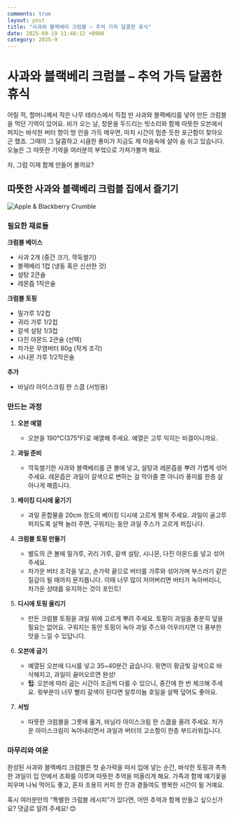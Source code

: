 ```yaml
---
comments: true
layout: post
title: "사과와 블랙베리 크럼블 – 추억 가득 달콤한 휴식"
date: 2025-09-19 11:48:12 +0900
category: 2025-9
---
```


# 사과와 블랙베리 크럼블 – 추억 가득 달콤한 휴식  

어릴 적, 할머니께서 작은 나무 테라스에서 직접 딴 사과와 블랙베리를 넣어 만든 크럼블을 먹던 기억이 있어요. 비가 오는 날, 창문을 두드리는 빗소리와 함께 따뜻한 오븐에서 퍼지는 바삭한 버터 향이 방 안을 가득 메우면, 마치 시간이 멈춘 듯한 포근함이 찾아오곤 했죠. 그때의 그 달콤하고 시큼한 풍미가 지금도 제 마음속에 살아 숨 쉬고 있습니다. 오늘은 그 따뜻한 기억을 여러분의 부엌으로 가져가볼까 해요.  

자, 그럼 이제 함께 만들어 볼까요?  

## 따뜻한 사과와 블랙베리 크럼블 집에서 즐기기  

![Apple & Blackberry Crumble](https://www.themealdb.com/images/media/meals/xvsurr1511719182.jpg)  

### 필요한 재료들  

**크럼블 베이스**  
- 사과 2개 (중간 크기, 깍둑썰기)  
- 블랙베리 1컵 (냉동 혹은 신선한 것)  
- 설탕 2큰술  
- 레몬즙 1작은술  

**크럼블 토핑**  
- 밀가루 1/2컵  
- 귀리 가루 1/2컵  
- 갈색 설탕 1/3컵  
- 다진 아몬드 2큰술 (선택)  
- 차가운 무염버터 80g (작게 조각)  
- 시나몬 가루 1/2작은술  

**추가**  
- 바닐라 아이스크림 한 스쿱 (서빙용)  

### 만드는 과정  

1. **오븐 예열**  
   - 오븐을 190°C(375°F)로 예열해 주세요. 예열은 고루 익히는 비결이니까요.  

2. **과일 준비**  
   - 깍둑썰기한 사과와 블랙베리를 큰 볼에 넣고, 설탕과 레몬즙을 뿌려 가볍게 섞어 주세요. 레몬즙은 과일이 갈색으로 변하는 걸 막아줄 뿐 아니라 풍미를 한층 살아나게 해줍니다.  

3. **베이킹 디시에 옮기기**  
   - 과일 혼합물을 20cm 정도의 베이킹 디시에 고르게 펼쳐 주세요. 과일이 골고루 퍼지도록 살짝 눌러 주면, 구워지는 동안 과일 주스가 고르게 퍼집니다.  

4. **크럼블 토핑 만들기**  
   - 별도의 큰 볼에 밀가루, 귀리 가루, 갈색 설탕, 시나몬, 다진 아몬드를 넣고 섞어 주세요.  
   - 차가운 버터 조각을 넣고, 손가락 끝으로 버터를 가루와 섞어가며 부스러기 같은 질감이 될 때까지 문지릅니다. 이때 너무 많이 저어버리면 버터가 녹아버리니, 차가운 상태를 유지하는 것이 포인트!  

5. **디시에 토핑 올리기**  
   - 만든 크럼블 토핑을 과일 위에 고르게 뿌려 주세요. 토핑이 과일을 충분히 덮을 필요는 없어요. 구워지는 동안 토핑이 녹아 과일 주스와 어우러지면 더 풍부한 맛을 느낄 수 있답니다.  

6. **오븐에 굽기**  
   - 예열된 오븐에 디시를 넣고 35~40분간 굽습니다. 윗면이 황금빛 갈색으로 바삭해지고, 과일이 끓어오르면 완성!  
   - **팁**: 오븐에 따라 굽는 시간이 조금씩 다를 수 있으니, 중간에 한 번 체크해 주세요. 윗부분이 너무 빨리 갈색이 된다면 알루미늄 호일을 살짝 덮어도 좋아요.  

7. **서빙**  
   - 따뜻한 크럼블을 그릇에 옮겨, 바닐라 아이스크림 한 스쿱을 올려 주세요. 차가운 아이스크림이 녹아내리면서 과일과 버터의 고소함이 한층 부드러워집니다.  

### 마무리와 여운  

완성된 사과와 블랙베리 크럼블은 첫 숟가락을 떠서 입에 넣는 순간, 바삭한 토핑과 촉촉한 과일이 입 안에서 조화를 이루며 따뜻한 추억을 떠올리게 해요. 가족과 함께 얘기꽃을 피우며 나눠 먹어도 좋고, 혼자 조용히 커피 한 잔과 곁들여도 행복한 시간이 될 거예요.  

혹시 여러분만의 “특별한 크럼블 레시피”가 있다면, 어떤 추억과 함께 만들고 싶으신가요? 댓글로 알려 주세요! 😊